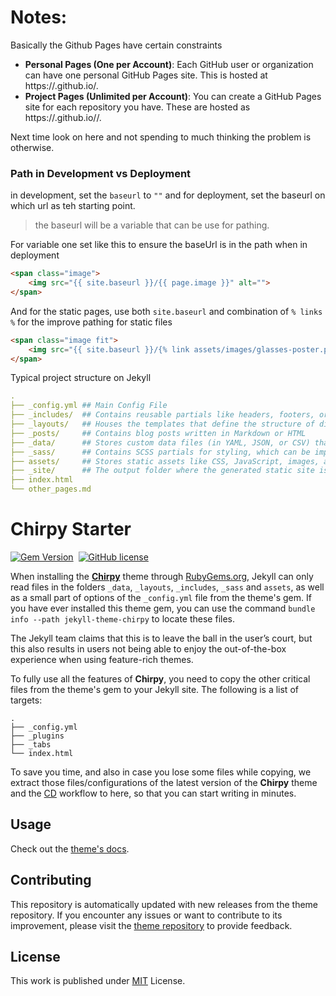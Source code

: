 # Notes:
Basically the Github Pages have certain constraints
- **Personal Pages (One per Account)**:
  Each GitHub user or organization can have one personal GitHub Pages site. This is hosted at https://<username>.github.io/.
- **Project Pages (Unlimited per Account)**:
  You can create a GitHub Pages site for each repository you have. These are hosted as https://<username>.github.io/<repository-name>/.

Next time look on here and not spending to much thinking the problem is otherwise.

### Path in Development vs Deployment
in development, set the `baseurl` to `""` and for deployment, set the baseurl on which url as teh starting point.
> the baseurl will be a variable that can be use for pathing.

For variable one set like this to ensure the baseUrl is in the path when in deployment
```html
<span class="image">
    <img src="{{ site.baseurl }}/{{ page.image }}" alt="">
</span>
```
And for the static pages, use both `site.baseurl` and combination of `% links %` for the improve pathing for static files
```html
<span class="image fit">
    <img src="{{ site.baseurl }}/{% link assets/images/glasses-poster.png %}" alt="">
</span>
```

Typical project structure on Jekyll
```yaml
.
├── _config.yml ## Main Config File
├── _includes/  ## Contains reusable partials like headers, footers, or navbars
├── _layouts/   ## Houses the templates that define the structure of different types of pages.
├── _posts/     ## Contains blog posts written in Markdown or HTML  
├── _data/      ## Stores custom data files (in YAML, JSON, or CSV) that can be used throughout the site.
├── _sass/      ## Contains SCSS partials for styling, which can be imported into a main SCSS file.
├── assets/     ## Stores static assets like CSS, JavaScript, images, and fonts.
├── _site/      ## The output folder where the generated static site is placed. (Automatic)
├── index.html
└── other_pages.md
```

# Chirpy Starter

[![Gem Version](https://img.shields.io/gem/v/jekyll-theme-chirpy)][gem]&nbsp;
[![GitHub license](https://img.shields.io/github/license/cotes2020/chirpy-starter.svg?color=blue)][mit]

When installing the [**Chirpy**][chirpy] theme through [RubyGems.org][gem], Jekyll can only read files in the folders
`_data`, `_layouts`, `_includes`, `_sass` and `assets`, as well as a small part of options of the `_config.yml` file
from the theme's gem. If you have ever installed this theme gem, you can use the command
`bundle info --path jekyll-theme-chirpy` to locate these files.

The Jekyll team claims that this is to leave the ball in the user’s court, but this also results in users not being
able to enjoy the out-of-the-box experience when using feature-rich themes.

To fully use all the features of **Chirpy**, you need to copy the other critical files from the theme's gem to your
Jekyll site. The following is a list of targets:

```shell
.
├── _config.yml
├── _plugins
├── _tabs
└── index.html
```

To save you time, and also in case you lose some files while copying, we extract those files/configurations of the
latest version of the **Chirpy** theme and the [CD][CD] workflow to here, so that you can start writing in minutes.

## Usage

Check out the [theme's docs](https://github.com/cotes2020/jekyll-theme-chirpy/wiki).

## Contributing

This repository is automatically updated with new releases from the theme repository. If you encounter any issues or want to contribute to its improvement, please visit the [theme repository][chirpy] to provide feedback.

## License

This work is published under [MIT][mit] License.

[gem]: https://rubygems.org/gems/jekyll-theme-chirpy
[chirpy]: https://github.com/cotes2020/jekyll-theme-chirpy/
[CD]: https://en.wikipedia.org/wiki/Continuous_deployment
[mit]: https://github.com/cotes2020/chirpy-starter/blob/master/LICENSE
